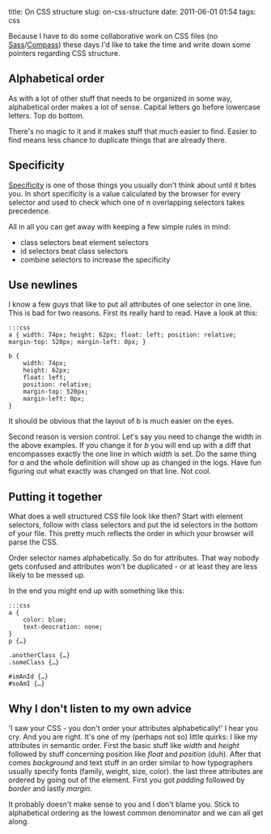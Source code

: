 title: On CSS structure
slug: on-css-structure
date: 2011-06-01 01:54
tags: css


Because I have to do some collaborative work on CSS files (no [Sass](http://sass-lang.com/)/[Compass](http://compass-style.org/)) these days I'd like to take the time and write down some pointers regarding CSS structure.



## Alphabetical order

As with a lot of  other stuff that needs to be organized in some way, alphabetical order makes a lot of sense. Capital letters go before lowercase letters. Top do bottom.

There's no magic to it and it makes stuff that much easier to find. Easier to find means less chance to duplicate things that are already there.



## Specificity

[Specificity](http://www.w3.org/TR/2003/WD-CSS21-20030128/cascade.html#specificity) is one of those things you usually don't think about until it bites you. In short specificity is a value calculated by the browser for every selector and used to check which one of n overlapping selectors takes precedence.

All in all you can get away with keeping a few simple rules in mind:

* class selectors beat element selectors
* id selectors beat class selectors
* combine selectors to increase the specificity



## Use newlines

I know a few guys that like to put all attributes of one selector in one line. This is bad for two reasons. First its really hard to read. Have a look at this:

	:::css
	a { width: 74px; height: 62px; float: left; position: relative; margin-top: 520px; margin-left: 0px; }

	b {
		width: 74px;
		height: 62px;
		float: left;
		position: relative;
		margin-top: 520px;
		margin-left: 0px;
	}

It should be obvious that the layout of b is much easier on the eyes.

Second reason is version control. Let's say you need to change the width in the above examples. If you change it for *b* you will end up with a diff that encompasses exactly the one line in which *width* is set. Do the same thing for *a* and the whole definition will show up as changed in the logs. Have fun figuring out what exactly was changed on that line. Not cool.



## Putting it together

What does a well structured CSS file look like then? Start with element selectors, follow with class selectors and put the id selectors in the bottom of your file. This pretty much reflects the order in which your browser will parse the CSS.

Order selector names alphabetically. So do for attributes. That way nobody gets confused and attributes won't be duplicated - or at least they are less likely to be messed up.

In the end you might end up with something like this:

	:::css
	a {
		color: blue;
		text-deocration: none;
	}
	p {…}

	.anotherClass {…}
	.someClass {…}

	#imAnId {…}
	#soAmI {…}



## Why I don't listen to my own advice

'I saw your CSS - you don't order your attributes alphabetically!' I hear you cry. And you are right. It's one of my (perhaps not so) little quirks: I like my attributes in semantic order. First the basic stuff like *width* and *height* followed by stuff concerning position like *float* and *position* (duh). After that comes *background* and text stuff in an order similar to how typographers usually specify fonts (family, weight, size, color). the last three attributes are ordered by going out of the element. First you got *padding* followed by *border* and lastly *margin*.

It probably doesn't make sense to you and I don't blame you. Stick to alphabetical ordering as the lowest common denominator and we can all get along.

